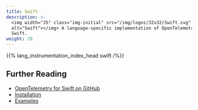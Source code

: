```yaml
---
title: Swift
description: >-
  <img width="35" class="img-initial" src="/img/logos/32x32/Swift.svg"
  alt="Swift"></img> A language-specific implementation of OpenTelemetry in
  Swift.
weight: 28
---
```


{{% lang_instrumentation_index_head swift /%}}

## Further Reading

- [OpenTelemetry for Swift on GitHub](https://github.com/open-telemetry/opentelemetry-swift)
- [Installation](https://github.com/open-telemetry/opentelemetry-swift#installation)
- [Examples](https://github.com/open-telemetry/opentelemetry-swift/tree/main/Examples)
